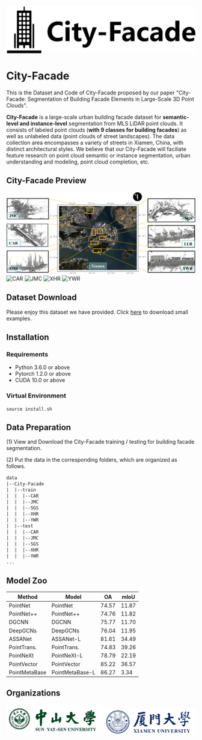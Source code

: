 ![City-Facade-logo](https://github.com/Ting-Devin-Han/City-Facade/blob/main/logo/City-Facade.png)
# City-Facade 
This is the Dataset and Code of City-Facade proposed by our paper "City-Facade: Segmentation of Building Facade Elements in Large-Scale 3D Point Clouds".

<b>City-Facade</b> is a large-scale urban building facade dataset for <b>semantic-level and instance-level</b> segmentation from MLS LiDAR point clouds. It consists of labeled point clouds (<b>with 9 classes for building facades</b>) as well as unlabeled data (point clouds of street landscapes). The data collection area encompasses a variety of streets in Xiamen, China, with distinct architectural styles. We believe that our City-Facade will faciliate feature research on point cloud semantic or instance segmentation, urban understanding and modeling, point cloud completion, etc.

## City-Facade Preview

<img src="https://github.com/Ting-Devin-Han/City-Facade/blob/main/Pictures/Xiamen.png" alt="Xiamen">

<img src="https://github.com/Ting-Devin-Han/City-Facade/blob/main/demo/CAR.gif" alt="CAR">

<img src="https://github.com/Ting-Devin-Han/City-Facade/blob/main/demo/JMC.gif" alt="JMC">

<img src="https://github.com/Ting-Devin-Han/City-Facade/blob/main/demo/XHR.gif" alt="XHR">

<img src="https://github.com/Ting-Devin-Han/City-Facade/blob/main/demo/YWR.gif" alt="YWR">

## Dataset Download

Please enjoy this dataset we have provided. Click [here](https://drive.google.com/drive/folders/1EX0Dq3_Xj8WcO4CdRxdbaCAVtM4IGS9g?usp=sharing) to download small examples.

## Installation

### Requirements
<ul>
<li>Python 3.6.0 or above</li>
<li>Pytorch 1.2.0 or above</li>
<li>CUDA 10.0 or above</li>
</ul>

### Virtual Environment
````
source install.sh
````

## Data Preparation
(1) View and Download the City-Facade training / testing for building facade segmentation.

(2) Put the data in the corresponding folders, which are organized as follows.
````
data
|--City-Facade
|  |--train
|  |  |--CAR
|  |  |--JMC
|  |  |--SGS
|  |  |--XHR
|  |  |--YWR
|  |--test
|  |  |--CAR
|  |  |--JMC
|  |  |--SGS
|  |  |--XHR
|  |  |--YWR
...
````
## Model Zoo

|Method|Model|OA|mIoU|
|-|-|-|-|
|PointNet|PointNet|74.57|11.87|
|PointNet++|PointNet++|74.76|11.82|
|DGCNN|DGCNN|75.77|11.70|
|DeepGCNs|DeepGCNs|76.04|11.95|
|ASSANet|ASSANet-L|81.61|34.49|
|PointTrans.|PointTrans.|74.83|39.26|
|PointNeXt|PointNeXt-L|78.79|22.19|
|PointVector|PointVector|85.22|36.57|
|PointMetaBase|PointMetaBase-L|86.27|3.34|

## Organizations
<img src="https://github.com/Ting-Devin-Han/City-Facade/blob/main/logo/Sun%20Yat-sen%20University.png" alt="SYSU" width="50%" height="50%"><img src="https://github.com/Ting-Devin-Han/City-Facade/blob/main/logo/Xiamen%20University.png" alt="XMU" width="50%" height="50%">
